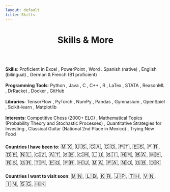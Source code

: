 ```yaml
---
layout: default
title: Skills 
---
```


<div class="center">
    <h1> Skills & More</h1>
</div>
<br>
<br>

**Skills**: Proficient in Excel <i class="fas fa-file-excel excel-icon"></i>, PowerPoint <i class="fas fa-file-powerpoint powerpoint-icon"></i>, Word <i class="fas fa-file-word word-icon"></i>. Spanish (native) <i class="fas fa-globe spanish-icon"></i>, English (bilingual) <i class="fas fa-globe english-icon"></i>, German & French (B1 proficient) <i class="fas fa-globe german-icon"></i>  
<br>
**Programming Tools**: Python <i class="fab fa-python python-icon"></i>, Java <i class="fab fa-java java-icon"></i>, C <i class="fas fa-code c-icon"></i>, C++ <i class="fas fa-code cpp-icon"></i>, R <i class="fab fa-r-project r-icon"></i>, LaTex <i class="fas fa-file-alt latex-icon"></i>, STATA <i class="fas fa-chart-bar stata-icon"></i>, ReasonML <i class="fas fa-code reasonml-icon"></i>, DrRacket <i class="fas fa-code drracket-icon"></i>, Docker <i class="fab fa-docker docker-icon"></i>, GitHub <i class="fab fa-github github-icon"></i>  
<br>
**Libraries**: TensorFlow <i class="fas fa-brain tensorflow-icon"></i>, PyTorch <i class="fas fa-flask pytorch-icon"></i>, NumPy <i class="fas fa-square-root-alt numpy-icon"></i>, Pandas <i class="fas fa-database pandas-icon"></i>, Gymnasium <i class="fas fa-running gymnasium-icon"></i>, OpenSpiel <i class="fas fa-chess openspiel-icon"></i>, Scikit-learn <i class="fas fa-graduation-cap scikit-icon"></i>, Matplotlib <i class="fas fa-chart-line matplotlib-icon"></i>  
<br>
**Interests**: Competitive Chess (2000+ ELO) <i class="fas fa-chess chess-icon"></i>, Mathematical Topics (Probability Theory and Stochastic Processes) <i class="fas fa-superscript math-icon"></i>, Quantitative Strategies for Investing <i class="fas fa-chart-line investing-icon"></i>, Classical Guitar (National 2nd Place in Mexico) <i class="fas fa-guitar guitar-icon"></i>, Trying New Food <i class="fas fa-utensils food-icon"></i>  
<br>
**Countries I have been to**: <span class="flag">🇲🇽</span>, <span class="flag">🇺🇸</span>, <span class="flag">🇨🇦</span>, <span class="flag">🇨🇴</span>, <span class="flag">🇵🇹</span>, <span class="flag">🇪🇸</span>, <span class="flag">🇫🇷</span>, <span class="flag">🇩🇪</span>, <span class="flag">🇳🇱</span>, <span class="flag">🇨🇿</span>, <span class="flag">🇦🇹</span>, <span class="flag">🇸🇪</span>, <span class="flag">🇨🇭</span>, <span class="flag">🇱🇺</span>, <span class="flag">🇸🇮</span>, <span class="flag">🇭🇷</span>, <span class="flag">🇧🇦</span>, <span class="flag">🇲🇪</span>, <span class="flag">🇷🇸</span>, <span class="flag">🇬🇷</span>, <span class="flag">🇹🇷</span>, <span class="flag">🇪🇬</span>, <span class="flag">🇵🇷</span>, <span class="flag">🇭🇺</span>, <span class="flag">🇲🇦</span>, <span class="flag">🇵🇦</span>, <span class="flag">🇳🇴</span>, <span class="flag">🇬🇧</span>, <span class="flag">🇩🇰</span>  
<br>
**Countries I want to visit soon**: <span class="flag">🇲🇳</span>, <span class="flag">🇱🇧</span>, <span class="flag">🇰🇷</span>, <span class="flag">🇯🇵</span>, <span class="flag">🇹🇭</span>, <span class="flag">🇻🇳</span>, <span class="flag">🇮🇳</span>, <span class="flag">🇸🇬</span>, <span class="flag">🇭🇰</span>

<style>
    .center {
        text-align: center;
    }
    .excel-icon {
        color: #217346;
    }
    .powerpoint-icon {
        color: #D24726;
    }
    .word-icon {
        color: #2B579A;
    }
    .spanish-icon, .english-icon, .german-icon {
        color: #FFCC00;
    }
    .python-icon {
        color: #3776AB;
    }
    .java-icon {
        color: #007396;
    }
    .c-icon {
        color: #A8B9CC;
    }
    .cpp-icon {
        color: #00599C;
    }
    .r-icon {
        color: #276DC3;
    }
    .latex-icon {
        color: #008080;
    }
    .stata-icon {
        color: #1A5276;
    }
    .reasonml-icon {
        color: #DB7093;
    }
    .drracket-icon {
        color: #1E90FF;
    }
    .docker-icon {
        color: #2496ED;
    }
    .github-icon {
        color: #181717;
    }
    .tensorflow-icon, .pytorch-icon, .numpy-icon, .pandas-icon, .gymnasium-icon, .openspiel-icon, .scikit-icon, .matplotlib-icon {
        color: #FF6600;
    }
    .ibm-icon {
        color: #006699;
    }
    .akuna-icon {
        color: #2ECC71;
    }
    .flag {
        font-size: 1.5em;
    }
    .chess-icon {
        color: #000;
    }
    .math-icon {
        color: #6A0DAD;
    }
    .investing-icon {
        color: #2ECC71;
    }
    .guitar-icon {
        color: #FF6347;
    }
    .food-icon {
        color: #FF4500;
    }
</style>
